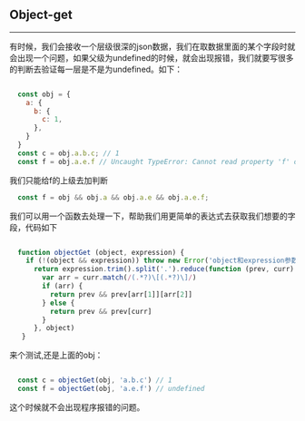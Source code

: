 ## Object-get

****

有时候，我们会接收一个层级很深的json数据，我们在取数据里面的某个字段时就会出现一个问题，如果父级为undefined的时候，就会出现报错，我们就要写很多的判断去验证每一层是不是为undefined。如下：

```js

  const obj = {
    a: {
      b: {
        c: 1,
      },
    }
  }
  const c = obj.a.b.c; // 1
  const f = obj.a.e.f // Uncaught TypeError: Cannot read property 'f' of undefined
```
我们只能给f的上级去加判断

```js
  const f = obj && obj.a && obj.a.e && obj.a.e.f;
```

我们可以用一个函数去处理一下，帮助我们用更简单的表达式去获取我们想要的字段，代码如下

```js

  function objectGet (object, expression) {
    if (!(object && expression)) throw new Error('object和expression参数都是必传的');
      return expression.trim().split('.').reduce(function (prev, curr) {
        var arr = curr.match(/(.*?)\[(.*?)\]/)
        if (arr) {
          return prev && prev[arr[1]][arr[2]]
        } else {
          return prev && prev[curr]
        }
      }, object)
   }  

```

来个测试,还是上面的obj：

```js

  const c = objectGet(obj, 'a.b.c') // 1
  const f = objectGet(obj, 'a.e.f') // undefined

```
这个时候就不会出现程序报错的问题。

